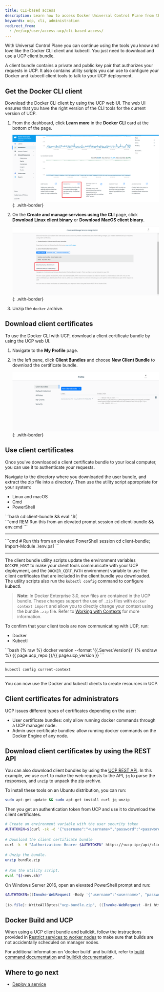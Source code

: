 ```yaml
---
title: CLI-based access
description: Learn how to access Docker Universal Control Plane from the CLI.
keywords: ucp, cli, administration
redirect_from:
  - /ee/ucp/user/access-ucp/cli-based-access/
---
```


With Universal Control Plane you can continue using the tools you know and
love like the Docker CLI client and kubectl. You just need to download and use
a UCP client bundle.

A client bundle contains a private and public key pair that authorizes your
requests in UCP. It also contains utility scripts you can use to configure
your Docker and kubectl client tools to talk to your UCP deployment.

## Get the Docker CLI client

Download the Docker CLI client by using the UCP web UI. The web UI ensures that
you have the right version of the CLI tools for the current version of UCP.

1.  From the dashboard, click **Learn more** in the **Docker CLI** card at the
    bottom of the page.
    
    ![](../images/cli-based-access-2.png){: .with-border}

2.  On the **Create and manage services using the CLI** page, click 
    **Download Linux client binary** or **Download MacOS client binary**.

    ![](../images/cli-based-access-3.png){: .with-border}

3.  Unzip the `docker` archive.

## Download client certificates

To use the Docker CLI with UCP, download a client certificate bundle by using 
the UCP web UI.

1.  Navigate to the **My Profile** page.
2.  In the left pane, click **Client Bundles** and choose **New Client Bundle**
    to download the certificate bundle.

    ![](../images/cli-based-access-1.png){: .with-border}

## Use client certificates

Once you've downloaded a client certificate bundle to your local computer, you
can use it to authenticate your requests.

Navigate to the directory where you downloaded the user bundle, and extract the
zip file into a directory. Then use the utility script appropriate for your
system:

<ul class="nav nav-tabs">
  <li class="active"><a data-toggle="tab" data-target="#linux">Linux and macOS</a></li>
  <li><a data-toggle="tab" data-target="#cmd">Cmd</a></li>
  <li><a data-toggle="tab" data-target="#powershell">PowerShell</a></li>
</ul>
<div class="tab-content">
<div id="linux" class="tab-pane fade in active" markdown="1">
```bash
cd client-bundle && eval "$(<env.sh)"
```
<hr>
</div>
<div id="cmd" class="tab-pane fade" markdown="1">
```cmd
REM Run this from an elevated prompt session
cd client-bundle && env.cmd
```
<hr>
</div>
<div id="powershell" class="tab-pane fade" markdown="1">
```cmd
# Run this from an elevated PowerShell session
cd client-bundle; Import-Module .\env.ps1
```
<hr>
</div>
</div>

The client bundle utility scripts update the environment variables
`DOCKER_HOST` to make your client tools communicate with your UCP deployment,
and the `DOCKER_CERT_PATH` environment variable to use the client certificates
that are included in the client bundle you downloaded. The utility scripts also
run the `kubectl config` command to configure kubectl.

> **Note**: In Docker Enterprise 3.0, new files are contained in the UCP bundle. These changes support 
the use of `.zip` files with `docker context import` and allow you to directly change your context 
using the bundle `.zip` file. Refer to [Working with Contexts](/engine/context/working-with-contexts/) 
for more information.

To confirm that your client tools are now communicating with UCP, run:

<ul class="nav nav-tabs">
  <li class="active"><a data-toggle="tab" data-target="#docker">Docker</a></li>
  <li><a data-toggle="tab" data-target="#kube">Kubectl</a></li>
</ul>
<div class="tab-content">
<div id="docker" class="tab-pane fade in active" markdown="1">
```bash
{% raw %}
docker version --format '{{.Server.Version}}'
{% endraw %}
{{ page.ucp_repo }}/{{ page.ucp_version }}
```
<hr>
</div>
<div id="kube" class="tab-pane fade" markdown="1">

```bash
kubectl config current-context
```
<hr>
</div>
</div>

You can now use the Docker and kubectl clients to create resources in UCP.

## Client certificates for administrators

UCP issues different types of certificates depending on the user:

* User certificate bundles: only allow running docker commands through a UCP
  manager node.
* Admin user certificate bundles: allow running docker commands on the
  Docker Engine of any node.

## Download client certificates by using the REST API

You can also download client bundles by using the
[UCP REST API](/reference/ucp/3.0/api/). In this example,
we use `curl` to make the web requests to the API, `jq` to parse the
responses, and `unzip` to unpack the zip archive.

To install these tools on an Ubuntu distribution, you can run:

```bash
sudo apt-get update && sudo apt-get install curl jq unzip
```

Then you get an authentication token from UCP and use it to download the
client certificates.

```bash
# Create an environment variable with the user security token
AUTHTOKEN=$(curl -sk -d '{"username":"<username>","password":"<password>"}' https://<ucp-ip>/auth/login | jq -r .auth_token)

# Download the client certificate bundle
curl -k -H "Authorization: Bearer $AUTHTOKEN" https://<ucp-ip>/api/clientbundle -o bundle.zip

# Unzip the bundle.
unzip bundle.zip

# Run the utility script.
eval "$(<env.sh)"
```

On Windows Server 2016, open an elevated PowerShell prompt and run:

```powershell
$AUTHTOKEN=((Invoke-WebRequest -Body '{"username":"<username>", "password":"<password>"}' -Uri https://`<ucp-ip`>/auth/login -Method POST).Content)|ConvertFrom-Json|select auth_token -ExpandProperty auth_token

[io.file]::WriteAllBytes("ucp-bundle.zip", ((Invoke-WebRequest -Uri https://`<ucp-ip`>/api/clientbundle -Headers @{"Authorization"="Bearer $AUTHTOKEN"}).Content))
 ```

## Docker Build and UCP
When using a UCP client bundle and buildkit, follow the instructions provided 
in [Restrict services to worker nodes](/ee/ucp/admin/configure/restrict-services-to-worker-nodes/) 
to make sure that builds are not accidentally scheduled on manager nodes. 

For additional information on 'docker build' and buildkit, refer 
to [build command documentation](/engine/reference/commandline/build/) and 
[buildkit documentation](/develop/develop-images/build_enhancements/).


## Where to go next

- [Deploy a service](../swarm.md)
